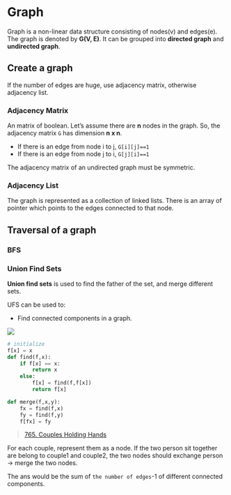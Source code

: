 # Graph

Graph is a non-linear data structure consisting of nodes(v) and edges(e). The graph is denoted by **G(V, E)**. It can be grouped into **directed graph** and **undirected graph**.

## Create a graph

If the number of edges are huge, use adjacency matrix, otherwise adjacency list.

### Adjacency Matrix

An matrix of boolean. Let’s assume there are **n** nodes in the graph. So, the adjacency matrix `G` has dimension **n x n**.

- If there is an edge from node i to j, `G[i][j]==1`
- If there is an edge from node j to i, `G[j][i]==1`

The adjacency matrix of an undirected graph must be symmetric. 

### Adjacency List

The graph is represented as a collection of linked lists. There is an array of pointer which points to the edges connected to that node.



## Traversal of a graph

### BFS















### Union Find Sets

**Union find sets** is used to find the father of the set, and merge different sets.

UFS can be used to:

- Find connected components in a graph.

![](C:\Users\14456\Desktop\github\LeetCode-Killer\figures\765.png)

```python
# initialize
f[x] = x
def find(f,x):
    if f[x] == x:
        return x
    else:
        f[x] = find(f,f[x])
        return f[x]

def merge(f,x,y):
    fx = find(f,x)
    fy = find(f,y)
    f[fx] = fy
```

> [765. Couples Holding Hands](https://leetcode.com/problems/couples-holding-hands/)

For each couple, represent them as a node. If the two person sit together are belong to couple1 and couple2, the two nodes should exchange person -> merge the two nodes.

The ans would be the sum of `the number of edges`-1 of different connected components.



